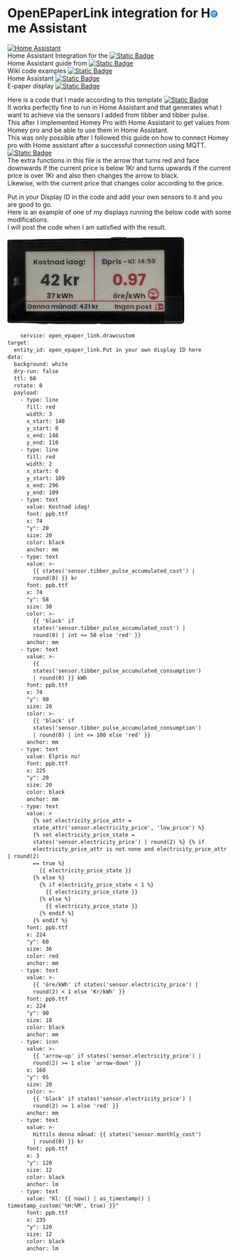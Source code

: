 # OpenEPaperLink integration for H<img width="16"  alt="Home assistant" src="Images/Ha.png">me Assistant

[<img alt="Home Assistant" width="300" src="https://episensor.com/wp-content/uploads/2023/04/home-assistant.png" />](https://www.home-assistant.io/)<br>
Home Assistant Integration for the [![Static Badge](https://img.shields.io/badge/OpenEPaperLink-project-blue?logo=github)](https://github.com/jjwbruijn/OpenEPaperLink)<br>
Home Assistant guide from [![Static Badge](https://img.shields.io/badge/Jonas%20_Niesner-blue?logo=github)](https://github.com/jonasniesner/open_epaper_link_homeassistant)<br>
Wiki code examples [![Static Badge](https://img.shields.io/badge/Jonas_Niesner_Wiki-blue?logo=github)](https://github.com/jonasniesner/open_epaper_link_homeassistant.wiki.git)<br>
Home Assistant [![Static Badge](https://img.shields.io/badge/HA-Electronic%20_Price%20_Tag-blue?logo=homeassistant&logoColor=blue)](https://community.home-assistant.io/t/anyone-looked-into-using-electronic-price-tag-screens-with-ha/407649/1)<br>
E-paper display [![Static Badge](https://img.shields.io/badge/Share_your-Projects!-blue?logo=homeassistant)](https://community.home-assistant.io/t/e-paper-display/138625)

Here is a code that I made according to this template [![Static Badge](https://img.shields.io/badge/Electricity-price?logo=github)](https://github.com/jonasniesner/open_epaper_link_homeassistant/wiki/Electricity-price-and-usage-costs)<br>
It works perfectly fine to run in Home Assistant and that generates what I want to achieve via the sensors I added from tibber and tibber pulse.<br>
This after I implemented Homey Pro with Home Assistant to get values from Homey pro and be able to use them in Home Assistant.<br>
This was only possible after I followed this guide on how to connect Homey pro with Home assistant after a successful connection using MQTT.<br>
[![Static Badge](https://img.shields.io/badge/Homey%20pro%20%2B%20Home%20Assistant%20guide-blue?logo=github)](https://community.homey.app/t/tutorial-pro-how-to-integrate-home-assistant-with-homey/92641)<br>
The extra functions in this file is the arrow that turns red and face downwards if the current price is below 1Kr and turns upwards if the current price is over 1Kr and also then changes the arrow to black.<br>
Likewise, with the current price that changes color according to the price.<br>

Put in your Display ID in the code and add your own sensors to it and you are good to go. <br>
Here is an example of one of my displays running the below code with some modifications.<br>
I will post the code when I am satisfied with the result.<br>

<img width="400"  alt="Display" src="Images/ha_display.png"><br>

```
    service: open_epaper_link.drawcustom
target:
  entity_id: open_epaper_link.Put in your own display ID here
data:
  background: white
  dry-run: false
  ttl: 60
  rotate: 0
  payload:
    - type: line
      fill: red
      width: 3
      x_start: 148
      y_start: 0
      x_end: 148
      y_end: 110
    - type: line
      fill: red
      width: 2
      x_start: 0
      y_start: 109
      x_end: 296
      y_end: 109
    - type: text
      value: Kostnad idag!
      font: ppb.ttf
      x: 74
      "y": 20
      size: 20
      color: black
      anchor: mm
    - type: text
      value: >-
        {{ states('sensor.tibber_pulse_accumulated_cost') |
        round(0) }} kr
      font: ppb.ttf
      x: 74
      "y": 58
      size: 38
      color: >-
        {{ 'black' if
        states('sensor.tibber_pulse_accumulated_cost') |
        round(0) | int <= 50 else 'red' }}
      anchor: mm
    - type: text
      value: >-
        {{
        states('sensor.tibber_pulse_accumulated_consumption')
        | round(0) }} kWh
      font: ppb.ttf
      x: 74
      "y": 90
      size: 20
      color: >-
        {{ 'black' if
        states('sensor.tibber_pulse_accumulated_consumption')
        | round(0) | int <= 100 else 'red' }}
      anchor: mm
    - type: text
      value: Elpris nu!
      font: ppb.ttf
      x: 225
      "y": 20
      size: 20
      color: black
      anchor: mm
    - type: text
      value: >
        {% set electricity_price_attr =
        state_attr('sensor.electricity_price', 'low_price') %}
        {% set electricity_price_state =
        states('sensor.electricity_price') | round(2) %} {% if
        electricity_price_attr is not none and electricity_price_attr | round(2)
        == true %}
          {{ electricity_price_state }}
        {% else %}
          {% if electricity_price_state < 1 %}
            {{ electricity_price_state }}
          {% else %}
            {{ electricity_price_state }}
          {% endif %}
        {% endif %}
      font: ppb.ttf
      x: 224
      "y": 60
      size: 36
      color: red
      anchor: mm
    - type: text
      value: >-
        {{ 'öre/kWh' if states('sensor.electricity_price') |
        round(2) < 1 else 'Kr/kWh' }}
      font: ppb.ttf
      x: 224
      "y": 90
      size: 18
      color: black
      anchor: mm
    - type: icon
      value: >-
        {{ 'arrow-up' if states('sensor.electricity_price') |
        round(2) >= 1 else 'arrow-down' }}
      x: 160
      "y": 95
      size: 20
      color: >-
        {{ 'black' if states('sensor.electricity_price') |
        round(2) >= 1 else 'red' }}
      anchor: mm
    - type: text
      value: >-
        Hittils denna månad: {{ states('sensor.monthly_cost')
        | round(0) }} kr
      font: ppb.ttf
      x: 3
      "y": 120
      size: 12
      color: black
      anchor: lm
    - type: text
      value: "Kl: {{ now() | as_timestamp() | timestamp_custom('%H:%M', true) }}"
      font: ppb.ttf
      x: 235
      "y": 120
      size: 12
      color: black
      anchor: lm

```
